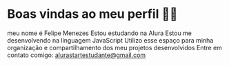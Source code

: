 # Boas vindas ao meu perfil 💙💙
meu nome é Felipe Menezes Estou estudando na Alura
Estou me desenvolvendo na linguagem JavaScript
Utilizo esse espaço para minha organização e compartilhamento dos meu projetos desenvolvidos
Entre em contato comigo: alurastartestudante@gmail.com
